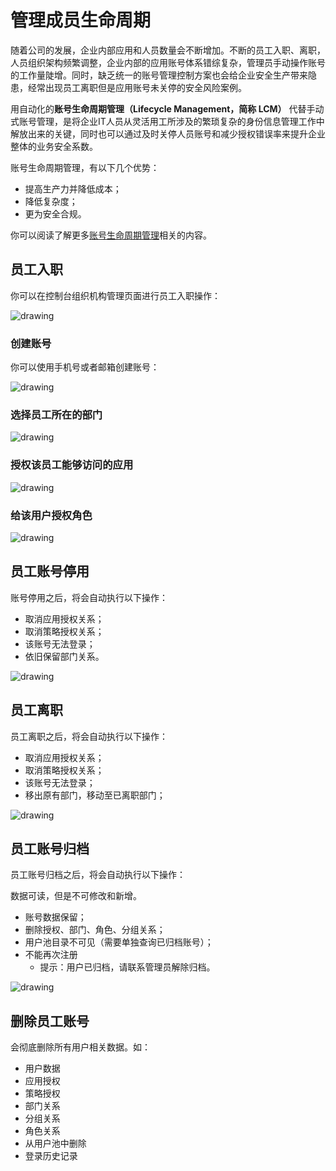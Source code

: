 # 管理成员生命周期

<LastUpdated/>

随着公司的发展，企业内部应用和人员数量会不断增加。不断的员工入职、离职，人员组织架构频繁调整，企业内部的应用账号体系错综复杂，管理员手动操作账号的工作量陡增。同时，缺乏统一的账号管理控制方案也会给企业安全生产带来隐患，经常出现员工离职但是应用账号未关停的安全风险案例。

用自动化的**账号生命周期管理（Lifecycle Management，简称 LCM）** 代替手动式账号管理，是将企业IT人员从灵活用工所涉及的繁琐复杂的身份信息管理工作中解放出来的关键，同时也可以通过及时关停人员账号和减少授权错误率来提升企业整体的业务安全系数。

账号生命周期管理，有以下几个优势：

- 提高生产力并降低成本；
- 降低复杂度；
- 更为安全合规。

你可以阅读了解更多[账号生命周期管理](/concepts/account-life-cycle-management.md)相关的内容。

## 员工入职

你可以在控制台组织机构管理页面进行员工入职操作：

<img src="~@imagesZhCn/guides/org/Xnip2021-02-27_14-39-48.png" alt="drawing"/>

### 创建账号

你可以使用手机号或者邮箱创建账号：

<img src="~@imagesZhCn/guides/org/Xnip2021-02-27_14-41-35.png" alt="drawing"/>

### 选择员工所在的部门

<img src="~@imagesZhCn/guides/org/Xnip2021-02-27_14-42-12.png" alt="drawing"/>

### 授权该员工能够访问的应用

<img src="~@imagesZhCn/guides/org/Xnip2021-02-27_14-42-52.png" alt="drawing"/>

### 给该用户授权角色

<img src="~@imagesZhCn/guides/org/Xnip2021-02-27_14-43-47.png" alt="drawing"/>

## 员工账号停用

账号停用之后，将会自动执行以下操作：

- 取消应用授权关系；
- 取消策略授权关系；
- 该账号无法登录；
- 依旧保留部门关系。

<img src="~@imagesZhCn/guides/org/Xnip2021-02-27_14-52-24.png" alt="drawing"/>

## 员工离职

员工离职之后，将会自动执行以下操作：

- 取消应用授权关系；
- 取消策略授权关系；
- 该账号无法登录；
- 移出原有部门，移动至已离职部门；

<img src="~@imagesZhCn/guides/org/Xnip2021-02-27_14-50-28.png" alt="drawing"/>


## 员工账号归档

员工账号归档之后，将会自动执行以下操作：

数据可读，但是不可修改和新增。
- 账号数据保留；
- 删除授权、部门、角色、分组关系；
- 用户池目录不可见（需要单独查询已归档账号）；
- 不能再次注册
  - 提示：用户已归档，请联系管理员解除归档。

<img src="~@imagesZhCn/guides/org/Xnip2021-02-27_14-51-22.png" alt="drawing"/>

## 删除员工账号

会彻底删除所有用户相关数据。如：

- 用户数据
- 应用授权
- 策略授权
- 部门关系
- 分组关系
- 角色关系
- 从用户池中删除
- 登录历史记录

